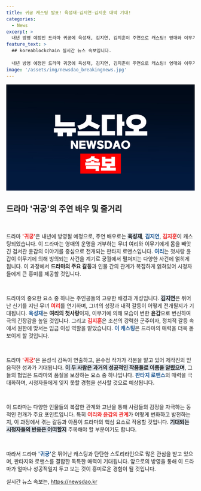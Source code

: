 ```yaml
---
title: 귀궁 캐스팅 발표! 육성재·김지연·김지훈 대박 기대!
categories:
  - News
excerpt: >
  내년 방영 예정인 드라마 귀궁에 육성재, 김지연, 김지훈이 주연으로 캐스팅! 영매와 이무기를 둘러싼 사랑과 음모, 그들의 운명이 궁궐에서 뒤엉킨다. 판타지 로맨스의 새로운 전환점을 기대하세요!
feature_text: >
  ## koreablockchain 실시간 뉴스 속보입니다.

  내년 방영 예정인 드라마 귀궁에 육성재, 김지연, 김지훈이 주연으로 캐스팅! 영매와 이무기를 둘러싼 사랑과 음모, 그들의 운명이 궁궐에서 뒤엉킨다. 판타지 로맨스의 새로운 전환점을 기대하세요!
image: '/assets/img/newsdao_breakingnews.jpg'
---
```


<p><img src="/assets/img/newsdao_breakingnews.jpg" alt="koreablockchain 속보" /></p>

<h2 data-ke-size="size26">드라마 '귀궁'의 주연 배우 및 줄거리</h2>

<p data-ke-size="size16">&nbsp;</p>

<p>드라마 <b><span style="color: #ee2323;">'귀궁'</span></b>은 내년에 방영될 예정으로, 주연 배우로는 <b><span style="background-color: #21538527;">육성재</span></b>, <b><span style="color: #1a5490;">김지연</span></b>, <b><span style="color: #ee2323;">김지훈</span></b>이 캐스팅되었습니다. 이 드라마는 영매의 운명을 거부하는 무녀 여리와 이무기에게 몸을 빼앗긴 검서관 윤갑의 이야기를 중심으로 전개되는 판타지 로맨스입니다. <b><span style="color: #1a5490;">여리</span></b>는 첫사랑 윤갑이 이무기에 의해 빙의되는 사건을 계기로 궁궐에서 펼쳐지는 다양한 사건에 얽히게 됩니다. 이 과정에서 <b>드라마의 주요 갈등</b>과 인물 간의 관계가 복잡하게 얽혀있어 시청자들에게 큰 흥미를 제공할 것입니다.</p>

<p data-ke-size="size16">&nbsp;</p>

<p>드라마의 중요한 요소 중 하나는 주인공들의 고유한 배경과 개성입니다. <b><span style="background-color: #21538527;">김지연</span></b>은 뛰어난 신기를 지닌 무녀 <b><span style="color: #ee2323;">여리</span></b>를 연기하며, 그녀의 성장과 내적 갈등이 어떻게 전개될지가 기대됩니다. <b><span style="color: #1a5490;">육성재</span></b>는 <b>여리의 첫사랑</b>이자, 이무기에 의해 모습이 변한 <b>윤갑</b>으로 변신하여 극의 긴장감을 높일 것입니다. 그리고 <b><span style="color: #ee2323;">김지훈</span></b>은 조선의 강력한 군주이자, 정치적 갈등 속에서 원한에 맞서는 임금 이성 역할을 맡았습니다. <b><span style="color: #1a5490;">이 캐스팅</span></b>은 드라마의 매력을 더욱 돋보이게 할 것입니다.</p>

<p data-ke-size="size16">&nbsp;</p>

<p>드라마 <b><span style="color: #ee2323;">'귀궁'</span></b>은 윤성식 감독이 연출하고, 윤수정 작가가 각본을 맡고 있어 제작진의 믿음직한 성과가 기대됩니다. <b><span style="background-color: #21538527;">이 두 사람은 과거의 성공적인 작품들로 이름을 알렸으며</span></b>, 그들의 협업은 드라마의 품질을 보장하는 요소 중 하나입니다. <b><span style="color: #1a5490;">판타지 로맨스</span></b>의 매력을 극대화하며, 시청자들에게 잊지 못할 경험을 선사할 것으로 예상됩니다.</p>

<p data-ke-size="size16">&nbsp;</p>

<p>이 드라마는 다양한 인물들의 복잡한 관계와 고난을 통해 사람들의 감정을 자극하는 동적인 전개가 주요 포인트입니다. 특히 <b><span style="color: #ee2323;">여리와 윤갑의 관계</span></b>가 어떻게 변화하고 발전하는지, 이 과정에서 겪는 갈등과 아픔이 드라마의 핵심 요소로 작용할 것입니다. <b><span style="background-color: #21538527;">기대되는 시청자들의 반응은 어떠할지</span></b> 주목해야 할 부분이기도 합니다.</p>

<p data-ke-size="size16">&nbsp;</p>

<p>따라서 드라마 <b><span style="color: #1a5490;">'귀궁'</span></b>은 뛰어난 캐스팅과 탄탄한 스토리라인으로 많은 관심을 받고 있으며, 판타지와 로맨스를 결합한 독특한 매력이 기대됩니다. 앞으로의 방영을 통해 이 드라마가 얼마나 성공적일지 두고 보는 것이 흥미로운 경험이 될 것입니다.</p>
실시간 뉴스 속보는, <a href="https://newsdao.kr" rel="dofollow">https://newsdao.kr</a>


